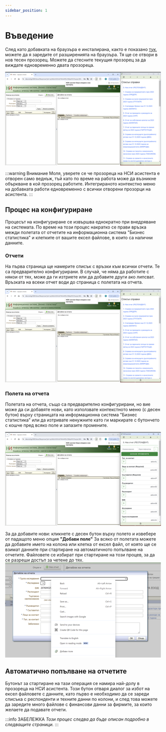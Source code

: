 ```yaml
---
sidebar_position: 1
---
```


# Въведение

След като добавката на браузъра е инсталирана, както е показано [тук](/docs.nsiassistant/docs/category/инсталиране), можете да я заредите от разширенията на браузъра. Тя ще се отвори в нов тесен прозорец. Можете да стесните текущия прозорец за да виждате едновременно двата прозореца.

![screen plugin](img/image-6.png)

:::warning Внимание
Моля, уверете се че прозореца на НСИ асистента е отворен само веднъж, тъй като по време на работа може да възникне объркване в кой прозорец работите. Интегрираното контекстно меню на добавката работи едновременно с всички отворени прозорци на асистента.
:::

## Процес на конфигуриране

Процесът на конфигуриране се извършва еднократно при внедряване на системата. По време на този процес накратко се прави връзка межди полетата от отчетите на информационна система "Бизнес статистика" и клетките от вашите ексел файлове, в които са налични данните.

### Отчети

На първа страница ще намерите списък с връзки към всички отчети. Те са предварително конфигурирани. В случай, че няма да работите с някои от тях, може да ги изтриете или да добавите други ако липсват.
Връзката на всеки отчет води до страница с полетата на отчета.

![screen plugin](img/image-6.png)

### Полета на отчета

Полетата на отчета, също са предварително конфигурирани, но вие може да си добавяте нови, като използвате контекстното меню (с десен бутон) върху страницата на информационна система "Бизнес статистика" или да изтривате ненужните като ги маркирате с бутончето с кошче пред всяко поле и запазите промените.

![fields](img/image-7.png)

За да добавите нови: кликнете с десен бутон върху полето и извебере от падащото меню опция **"Добави поле"**
За всяко от полетата можете да добавите името на колона или клетка от ексел файл, от която ще се взимат данните при стартиране на автоматичното попълване на отчетите. Файловете се избират при стартиране на този процев, за да се разреши достъп за четене до тях.
![context menu](img/image-5.png)

## Автоматично попълване на отчетите

Бутонът за стартиране на тази операция се намира най-долу в прозореца на НСИ асистента. Този бутон отваря диалог за избот на ексел файловете с данните, като първо е необходимо да се зареди списъка с респонденти и техните данни по колони, и след това можете да заредите много файлове с финансови данни за фирмите, за които желаете да подавате отчети.

:::info ЗАБЕЛЕЖКА 
*Този процес следва да бъде описан подробно в следващите страници.*
:::